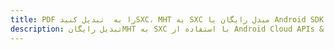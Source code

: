 ---title: PDF را به  تبدیل کنیدSXC، MHT به SXC مبدل رایگان یا Android SDKdescription: تبدیل رایگانMHT به SXC با استفاده از Android Cloud APIs & SDK همچنین اسناد PDF را در Cloud ایجاد، ویرایش و رندر کنید.---
